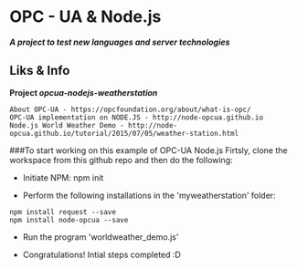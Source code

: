 # OPC - UA & Node.js
**_A project to test new languages and server technologies_**

## Liks & Info
**Project _opcua-nodejs-weatherstation_**
```
About OPC-UA - https://opcfoundation.org/about/what-is-opc/
OPC-UA implementation on NODE.JS - http://node-opcua.github.io
Node.js World Weather Demo - http://node-opcua.github.io/tutorial/2015/07/05/weather-station.html
```

###To start working on this example of OPC-UA Node.js
Firtsly, clone the workspace from this github repo and then do the following:

- Initiate NPM: 
npm init

- Perform the following installations in the 'myweatherstation' folder:
```
npm install request --save
npm install node-opcua --save
```
- Run the program 'worldweather_demo.js'

- Congratulations! Intial steps completed :D



